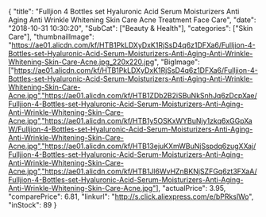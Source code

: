 {
	"title": "Fulljion 4 Bottles set Hyaluronic Acid Serum Moisturizers Anti Aging Anti Wrinkle Whitening Skin Care Acne Treatment Face Care",
	"date": "2018-10-31 10:30:20",
	"SubCat": ["Beauty & Health"],
	"categories": ["Skin Care"],
	"thumbnailImage": "https://ae01.alicdn.com/kf/HTB1PkLDXyDxK1RjSsD4q6z1DFXa6/Fulljion-4-Bottles-set-Hyaluronic-Acid-Serum-Moisturizers-Anti-Aging-Anti-Wrinkle-Whitening-Skin-Care-Acne.jpg_220x220.jpg",
	"BigImage": ["https://ae01.alicdn.com/kf/HTB1PkLDXyDxK1RjSsD4q6z1DFXa6/Fulljion-4-Bottles-set-Hyaluronic-Acid-Serum-Moisturizers-Anti-Aging-Anti-Wrinkle-Whitening-Skin-Care-Acne.jpg","https://ae01.alicdn.com/kf/HTB1ZDb2B2iSBuNkSnhJq6zDcpXae/Fulljion-4-Bottles-set-Hyaluronic-Acid-Serum-Moisturizers-Anti-Aging-Anti-Wrinkle-Whitening-Skin-Care-Acne.jpg","https://ae01.alicdn.com/kf/HTB1y5OSKxWYBuNjy1zkq6xGGpXaW/Fulljion-4-Bottles-set-Hyaluronic-Acid-Serum-Moisturizers-Anti-Aging-Anti-Wrinkle-Whitening-Skin-Care-Acne.jpg","https://ae01.alicdn.com/kf/HTB13ejuKXmWBuNjSspdq6zugXXaj/Fulljion-4-Bottles-set-Hyaluronic-Acid-Serum-Moisturizers-Anti-Aging-Anti-Wrinkle-Whitening-Skin-Care-Acne.jpg","https://ae01.alicdn.com/kf/HTB1Jl6WvHZnBKNjSZFGq6zt3FXaA/Fulljion-4-Bottles-set-Hyaluronic-Acid-Serum-Moisturizers-Anti-Aging-Anti-Wrinkle-Whitening-Skin-Care-Acne.jpg"],
	"actualPrice": 3.95,
	"comparePrice": 6.81,
	"linkurl": "http://s.click.aliexpress.com/e/bPRkslWo",
	"inStock": 89
}
